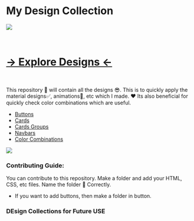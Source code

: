 # My Design Collection


![](https://res.cloudinary.com/dnv3ztqf1/image/upload/v1601445971/Design%20Collection%20repo/Banner_for_Design_repo_u9dojk.png)

<br>

# [→ Explore Designs ←](https://aakashcode12.github.io/My-Design-Collection/)

<br>

This repository 🧾 will contain all the designs 😎. This is to quickly apply the material designs✅, animations🎇, etc which I made. ❤ Its also beneficial for quickly check color combinations which are useful.

- [Buttons](https://aakashcode12.github.io/My-Design-Collection/Website%20Preview%20for%20buttons%20cards%20navbars%20etc/buttons.html)
- [Cards](https://aakashcode12.github.io/My-Design-Collection/Website%20Preview%20for%20buttons%20cards%20navbars%20etc/cards.html)
- [Cards Groups](https://aakashcode12.github.io/My-Design-Collection/Website%20Preview%20for%20buttons%20cards%20navbars%20etc/cardsgroup.html)
- [Navbars](https://aakashcode12.github.io/My-Design-Collection/Website%20Preview%20for%20buttons%20cards%20navbars%20etc/navbar.html)
- [Color Combinations](https://aakashcode12.github.io/My-Design-Collection/Website%20Preview%20for%20buttons%20cards%20navbars%20etc/colorCombinations.html)

![](https://res.cloudinary.com/dnv3ztqf1/image/upload/v1601717056/Design%20Collection%20repo/a_rgpjpy.png)
### Contributing Guide:

You can contribute to this repository. Make a folder and add your HTML, CSS, etc files. Name the folder 📂 Correctly.

* If you want to add buttons, then make a folder in button.

### DEsign Collections for Future USE
